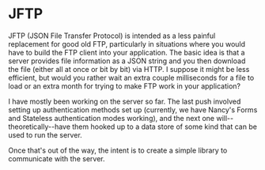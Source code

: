 JFTP
====

JFTP (JSON File Transfer Protocol) is intended as a less painful replacement for good old FTP, particularly in situations where you would have to build the FTP client into your application. The basic idea is that a server provides file information as a JSON string and you then download the file (either all at once or bit by bit) via HTTP. I suppose it might be less efficient, but would you rather wait an extra couple milliseconds for a file to load or an extra month for trying to make FTP work in your application?

I have mostly been working on the server so far. The last push involved setting up authentication methods set up (currently, we have Nancy's Forms and Stateless authentication modes working), and the next one will--theoretically--have them hooked up to a data store of some kind that can be used to run the server.

Once that's out of the way, the intent is to create a simple library to communicate with the server.
